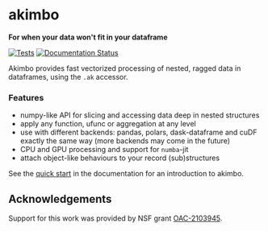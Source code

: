 # akimbo

**For when your data won't fit in your dataframe**

[![Tests](https://github.com/intake/akimbo/actions/workflows/pypi.yml/badge.svg)](https://github.com/intake/akimbo/actions/workflows/pypi.yml)
[![Documentation Status](https://readthedocs.org/projects/akimbo/badge/?version=latest)](https://akimbo.readthedocs.io/en/latest/?badge=latest)

Akimbo provides fast vectorized processing of nested, ragged data
in dataframes, using the ``.ak`` accessor.

### Features

- numpy-like API for slicing and accessing data deep in nested structures
- apply any function, ufunc or aggregation at any level
- use with different backends: pandas, polars, dask-dataframe and cuDF
  exactly the same way (more backends may come in the future)
- CPU and GPU processing and support for ``numba``-jit
- attach object-like behaviours to your record (sub)structures

See the [quick
start](https://akimbo.readthedocs.io/en/latest/quickstart.html)
in the documentation for an introduction to akimbo.

Acknowledgements
----------------

Support for this work was provided by NSF grant [OAC-2103945](https://www.nsf.gov/awardsearch/showAward?AWD_ID=2103945).
